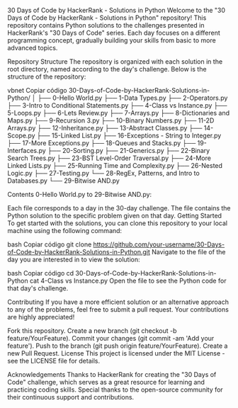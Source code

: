 30 Days of Code by HackerRank - Solutions in Python
Welcome to the "30 Days of Code by HackerRank - Solutions in Python" repository! This repository contains Python solutions to the challenges presented in HackerRank's "30 Days of Code" series. Each day focuses on a different programming concept, gradually building your skills from basic to more advanced topics.

Repository Structure
The repository is organized with each solution in the root directory, named according to the day's challenge. Below is the structure of the repository:

vbnet
Copiar código
30-Days-of-Code-by-HackerRank-Solutions-in-Python/
│
├── 0-Hello World.py
├── 1-Data Types.py
├── 2-Operators.py
├── 3-Intro to Conditional Statements.py
├── 4-Class vs Instance.py
├── 5-Loops.py
├── 6-Lets Review.py
├── 7-Arrays.py
├── 8-Dictionaries and Maps.py
├── 9-Recursion 3.py
├── 10-Binary Numbers.py
├── 11-2D Arrays.py
├── 12-Inheritance.py
├── 13-Abstract Classes.py
├── 14-Scope.py
├── 15-Linked List.py
├── 16-Exceptions - String to Integer.py
├── 17-More Exceptions.py
├── 18-Queues and Stacks.py
├── 19-Interfaces.py
├── 20-Sorting.py
├── 21-Generics.py
├── 22-Binary Search Trees.py
├── 23-BST Level-Order Traversal.py
├── 24-More Linked Lists.py
├── 25-Running Time and Complexity.py
├── 26-Nested Logic.py
├── 27-Testing.py
└── 28-RegEx, Patterns, and Intro to Databases.py
└── 29-Bitwise AND.py

Contents
0-Hello World.py to 29-Bitwise AND.py: 

Each file corresponds to a day in the 30-day challenge. 
The file contains the Python solution to the specific problem given on that day.
Getting Started
To get started with the solutions, you can clone this repository to your local machine using the following command:

bash
Copiar código
git clone https://github.com/your-username/30-Days-of-Code-by-HackerRank-Solutions-in-Python.git
Navigate to the file of the day you are interested in to view the solution:

bash
Copiar código
cd 30-Days-of-Code-by-HackerRank-Solutions-in-Python
cat 4-Class vs Instance.py
Open the file to see the Python code for that day's challenge.

Contributing
If you have a more efficient solution or an alternative approach to any of the problems, feel free to submit a pull request. Your contributions are highly appreciated!

Fork this repository.
Create a new branch (git checkout -b feature/YourFeature).
Commit your changes (git commit -am 'Add your feature').
Push to the branch (git push origin feature/YourFeature).
Create a new Pull Request.
License
This project is licensed under the MIT License - see the LICENSE file for details.

Acknowledgements
Thanks to HackerRank for creating the "30 Days of Code" challenge, which serves as a great resource for learning and practicing coding skills.
Special thanks to the open-source community for their continuous support and contributions.
